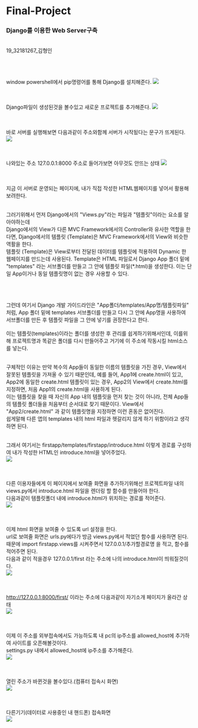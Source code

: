 # Final-Project

<h3>Django를 이용한 Web Server구축</h3><br>
19_32181267_김형인<br><br><br><br>

window powershell에서 pip명령어를 통해 Django를 설치해준다.
<img src="https://user-images.githubusercontent.com/103643538/174446385-063256cf-72af-43a6-9fe7-8a52246a62c3.png"><br><br><br>


Django파일이 생성된것을 볼수있고 새로운 프로젝트를 추가해준다.
<img src="https://user-images.githubusercontent.com/103643538/174446391-d16604ee-2ae5-476e-add2-05c3099652e7.png"><br><br><br>


바로 서버를 실행해보면 다음과같이 주소와함께 서버가 시작됬다는 문구가 뜨게된다.
<img src="https://user-images.githubusercontent.com/103643538/174446392-8a46d9ac-06fd-49dd-a888-5cea698e52bb.png"><br><br><br>


나와있는 주소 127.0.0.1:8000 주소로 들어가보면 아무것도 안뜨는 상태
<img src="https://user-images.githubusercontent.com/103643538/174446394-12c64125-eda6-4ddb-8fb6-ecbece4fff47.png"><br><br><br>


지금 이 서버로 운영되는 페이지에, 내가 직접 작성한 HTML웹페이지를 넣어서 활용해보려한다.<br><br>

그러기위해서 먼저 Django에서의 "Views.py"라는 파일과 "템플릿"이라는 요소를 알아야하는데<br> Django에서의 View가 다른 MVC Framework에서의 Controller와 유사한 역할을 한다면, Django에서의 템플릿 (Template)은 MVC Framework에서의 View와 비슷한 역활을 한다. <br>템플릿 (Template)은 View로부터 전달된 데이터를 템플릿에 적용하여 Dynamic 한 웹페이지를 만드는데 사용된다.
Template은 HTML 파일로서 Django App 폴더 밑에 "templates" 라는 서브폴더를 만들고 그 안에 템플릿 파일(*.html)을 생성한다. 이는 단일 App이거나 동일 템플릿명이 없는 경우 사용할 수 있다.<br><br><br><br>



그런데 여기서 Django 개발 가이드라인은 "App폴더/templates/App명/템플릿파일" 처럼,  App 폴더 밑에 templates 서브폴더를 만들고 다시 그 안에 App명을 사용하여 서브폴더를 만든 후 템플릿 파일을 그 안에 넣기를 권장한다고 한다.<br><br>
이는 템플릿(templates)이라는 폴더를 생성한 후 관리를 쉽게하기위해서인데, 이를위해 프로젝트명과 똑같은 폴더를 다시 만들어주고 거기에 이 주소에 작동시킬 html소스를 넣는다.<br><br>

구체적인 이유는 만약 복수의 App들이 동일한 이름의 템플릿을 가진 경우, View에서 잘못된 템플릿을 가져올 수 있기 때문인데, 예를 들어, App1에 create.html이 있고, App2에 동일한 create.html 템플릿이 있는 경우, App2의 View에서 create.html를 지정하면, 처음 App1의 create.html을 사용하게 된다.<br>
이는 템플릿을 찾을 때 자신의 App 내의 템플릿을 먼저 찾는 것이 아니라, 전체 App들의 템플릿 폴더들을 처음부터 순서대로 찾기 때문이다. View에서 "App2/create.html" 과 같이 템플릿명을 지정하면 이런 혼동은 없어진다.<br>
쉽게말해 다른 앱의 templates 내의 html 파일과 헷갈리지 않게 하기 위함이라고 생각하면 된다.<br><br>

그래서 여기서는 firstapp/templates/firstapp/introduce.html 이렇게 경로를 구성하여 내가 작성한 HTML인 introduce.html을 넣어주었다.<br>
<img src="https://user-images.githubusercontent.com/103643538/174447979-e9591e7d-73eb-4950-b559-5ebc4aa72001.png"><br><br><br>




다른 이용자들에게 이 페이지에서 보여줄 화면을 추가하기위해선 프로젝트파일 내의 views.py에서 introduce.html 파일을 렌더링 할 함수를 만들어야 한다.<br>
다음과같이 템플릿폴더 내에 introduce.html가 위치하는 경로를 적어준다.<br>
<img src="https://user-images.githubusercontent.com/103643538/174447980-01b96726-c480-4774-a5be-dcda5d7ddcbd.png"><br><br><br>


이제 html 화면을 보여줄 수 있도록 url 설정을 한다.<br>
url로 보여줄 화면은 urls.py에다가 방금 views.py에서 적었던 함수를 사용하면 된다.<br>
때문에 import firstapp.views를 시켜주면서 127.0.0.1/추가할경로명 을 적고, 함수를 적어주면 된다.<br>
다음과 같이 적을경우 127.0.0.1/first 라는 주소에 나의 introduce.html이 띄워질것이다.<br>
<img src="https://user-images.githubusercontent.com/103643538/174447976-b7a97078-f67d-4cb6-81ff-8761b5c78c6f.png"><br><br><br>


http://127.0.0.1:8000/first/ 이라는 주소에 다음과같이 자기소개 페이지가 올라간 상태<br>
<img src="https://user-images.githubusercontent.com/103643538/174446402-0b86344d-2aa9-4eb7-be8d-2cac1d59bd57.png"><br><br><br>


이제 이 주소를 외부접속에서도 가능하도록 내 pc의 ip주소를 allowed_host에 추가하여 사이트를 오픈해볼것이다.<br>
settings.py 내에서 allowed_host에 ip주소를 추가해준다.<br>
<img src="https://user-images.githubusercontent.com/103643538/174446404-fe81103d-2ecb-4faa-9016-634dcab0a242.png"><br><br><br>

열린 주소가 바뀐것을 볼수있다.(컴퓨터 접속시 화면)<br>
<img src="https://user-images.githubusercontent.com/103643538/174446406-8f3cd4ff-c279-401b-9cd4-2e70e2ebd749.png"><br><br><br>

다른기기(데이터로 사용중인 내 핸드폰) 접속화면<br>
<img src="https://user-images.githubusercontent.com/103643538/174446411-b25b8686-26e0-42b1-ae9f-09cd55e515c9.jpg"><br><br><br>
